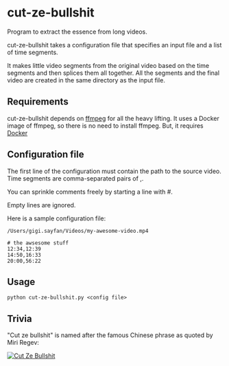 # cut-ze-bullshit

Program to extract the essence from long videos.

cut-ze-bullshit takes a configuration file that specifies an input file
and a list of time segments.

It makes little video segments from the original video based on the 
time segments and then splices them all together. 
All the segments and the final video are created in the same directory
as the input file.

 
## Requirements

cut-ze-bullshit depends on [ffmpeg](https://ffmpeg.org) for all the heavy lifting. 
It uses a Docker image of ffmpeg, so there is no need to install ffmpeg. But, it
requires [Docker](https://www.docker.com)


## Configuration file

The first line of the configuration must contain the path to the source video.
Time segments are comma-separated pairs of <start time>,<end time>.

You can sprinkle comments freely by starting a line with #.

Empty lines are ignored.
 
Here is a sample configuration file:

```
/Users/gigi.sayfan/Videos/my-awesome-video.mp4

# the awsesome stuff
12:34,12:39
14:50,16:33
20:00,56:22
```
 
## Usage 

`python cut-ze-bullshit.py <config file>`

## Trivia

"Cut ze bullshit" is named after the famous Chinese phrase as quoted by Miri Regev:

[![Cut Ze Bullshit](http://img.youtube.com/vi/SNg5v8BqTdw/0.jpg)](http://www.youtube.com/watch?v=SNg5v8BqTdw "Cut Ze Bullshit")
